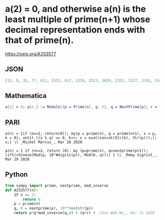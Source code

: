 # a\(2\) \= 0, and otherwise a\(n\) is the least multiple of prime\(n\+1\) whose decimal representation ends with that of prime\(n\)\.
https://oeis.org/A333577
## JSON
```JSON
[12, 0, 35, 77, 611, 1513, 817, 1219, 2523, 1829, 2331, 2337, 3741, 3243, 5247, 3953, 1159, 5561, 5467, 1971, 6873, 1079, 4183, 3589, 9797, 48101, 3103, 46107, 33109, 15113, 120127, 77131, 67137, 76139, 45149, 38151, 104157, 165163, 100167, 87173, 101179, 170181]
```
## Mathematica
```Mathematica
a[2] = 0; a[n_] := Module[{p = Prime[n], q, r}, q = NextPrime[p]; r = 10^Ceiling[Log10[p]]; While[!Divisible[p, q], p += r]; p]; Array[a, 100] (* _Amiram Eldar_, Mar 27 2020 *)
```
## PARI
```PARI
a(n) = {if (n==2, return(0)); my(p = prime(n), q = prime(n+1), x = p, k = 0); until ((x % q) == 0, k++; x = eval(concat(Str(k), Str(p)));); x;} \\ _Michel Marcus_, Mar 28 2020
```
```PARI
a(n) = { if (n==2, return (0), my (p=prime(n), q=nextprime(p+1)); lift(chinese(Mod(p, 10^#digits(p)), Mod(0, q)))) } \\ _Rémy Sigrist_, Mar 29 2020
```
## Python
```Python
from sympy import prime, nextprime, mod_inverse
def A333577(n):
    if n == 2:
        return 0
    p = prime(n)
    q, r = nextprime(p), 10**len(str(p))
    return p*q*mod_inverse(q,r) % (q*r) # _Chai Wah Wu_, Mar 31 2020
```
